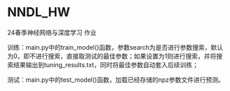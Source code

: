 # NNDL_HW
24春季神经网络与深度学习 作业

训练：main.py中的train_model()函数，参数search为是否进行参数搜索，默认为0，即不进行搜索，直接取测试的最佳参数；如果设置为1则进行搜索，并将搜索结果输出到tuning_results.txt，同时将最佳参数自动套入后续训练；

测试：main.py中的test_model()函数，加载已经存储的npz参数文件进行预测。

